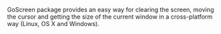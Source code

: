 GoScreen package provides an easy way for clearing the screen, moving the cursor and getting the size of the current window in a cross-platform way (Linux, OS X and Windows).
